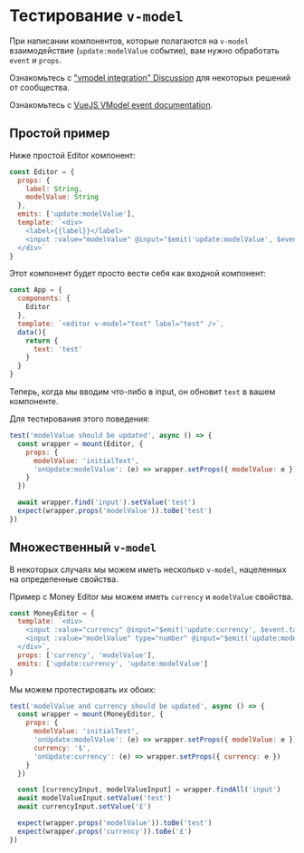 # Тестирование `v-model`

При написании компонентов, которые полагаются на `v-model` взаимодействие (`update:modelValue` событие), вам нужно обработать `event` и `props`.

Ознакомьтесь с ["vmodel integration" Discussion](https://github.com/vuejs/test-utils/discussions/279) для некоторых решений от сообщества.

Ознакомьтесь с [VueJS VModel event documentation](https://vuejs.org/guide/components/events.html#usage-with-v-model).

## Простой пример

Ниже простой Editor компонент:

```js
const Editor = {
  props: {
    label: String,
    modelValue: String
  },
  emits: ['update:modelValue'],
  template: `<div>
    <label>{{label}}</label>
    <input :value="modelValue" @input="$emit('update:modelValue', $event.target.value)">
  </div>`
}
```

Этот компонент будет просто вести себя как входной компонент:

```js
const App = {
  components: {
    Editor
  },
  template: `<editor v-model="text" label="test" />`,
  data(){
    return {
      text: 'test'
    }
  }
}
```

Теперь, когда мы вводим что-либо в input, он обновит `text` в вашем компоненте.

Для тестирования этого поведения:

```js
test('modelValue should be updated', async () => {
  const wrapper = mount(Editor, {
    props: {
      modelValue: 'initialText',
      'onUpdate:modelValue': (e) => wrapper.setProps({ modelValue: e })
    }
  })

  await wrapper.find('input').setValue('test')
  expect(wrapper.props('modelValue')).toBe('test')
})
```

## Множественный `v-model`

В некоторых случаях мы можем иметь несколько `v-model`, нацеленных на определенные свойства.

Пример с Money Editor мы можем иметь `currency` и `modelValue` свойства.

```js
const MoneyEditor = {
  template: `<div> 
    <input :value="currency" @input="$emit('update:currency', $event.target.value)"/>
    <input :value="modelValue" type="number" @input="$emit('update:modelValue', $event.target.value)"/>
  </div>`,
  props: ['currency', 'modelValue'],
  emits: ['update:currency', 'update:modelValue']
}
```

Мы можем протестировать их обоих:

```js
test('modelValue and currency should be updated', async () => {
  const wrapper = mount(MoneyEditor, {
    props: {
      modelValue: 'initialText',
      'onUpdate:modelValue': (e) => wrapper.setProps({ modelValue: e }),
      currency: '$',
      'onUpdate:currency': (e) => wrapper.setProps({ currency: e })
    }
  })

  const [currencyInput, modelValueInput] = wrapper.findAll('input')
  await modelValueInput.setValue('test')
  await currencyInput.setValue('£')

  expect(wrapper.props('modelValue')).toBe('test')
  expect(wrapper.props('currency')).toBe('£')
})
```
